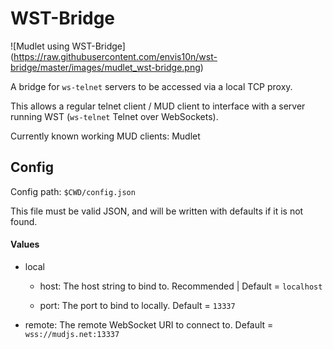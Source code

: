 
# WST-Bridge

![Mudlet using WST-Bridge] (https://raw.githubusercontent.com/envis10n/wst-bridge/master/images/mudlet_wst-bridge.png)

A bridge for `ws-telnet` servers to be accessed via a local TCP proxy.

This allows a regular telnet client / MUD client to interface with a server running WST (`ws-telnet` Telnet over WebSockets).

Currently known working MUD clients: Mudlet

## Config

Config path: `$CWD/config.json`

This file must be valid JSON, and will be written with defaults if it is not found.

#### Values
- local

	- host: The host string to bind to. Recommended | Default = `localhost`

	- port: The port to bind to locally. Default = `13337`

- remote: The remote WebSocket URI to connect to. Default = `wss://mudjs.net:13337`
